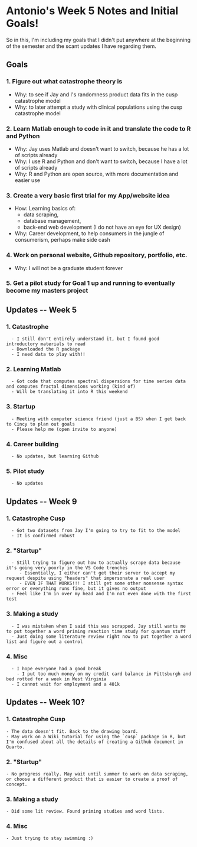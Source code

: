 # Antonio's Week 5 Notes and Initial Goals!
So in this, I'm including my goals that I didn't put anywhere at the beginning of the semester and the scant updates I have regarding them.

## Goals
### 1. Figure out what catastrophe theory is
  - Why: to see if Jay and I's randomness product data fits in the cusp catastrophe model
  - Why: to later attempt a study with clinical populations using the cusp catastrophe model
### 2. Learn Matlab enough to code in it and translate the code to R and Python
  - Why: Jay uses Matlab and doesn't want to switch, because he has a lot of scripts already
  - Why: I use R and Python and don't want to switch, because I have a lot of scripts already
  - Why: R and Python are open source, with more documentation and easier use
### 3. Create a very basic first trial for my App/website idea
  - How: Learning basics of:
    - data scraping,
    - database management,
    - back-end web development (I do not have an eye for UX design)
  - Why: Career development, to help consumers in the jungle of consumerism, perhaps make side cash
### 4. Work on personal website, Github repository, portfolio, etc.
  - Why: I will not be a graduate student forever
### 5. Get a pilot study for Goal 1 up and running to eventually become my masters project

## Updates -- Week 5
### 1. Catastrophe
      - I still don't entirely understand it, but I found good introductory materials to read
      - Downloaded the R package
      - I need data to play with!!
### 2. Learning Matlab
      - Got code that computes spectral dispersions for time series data and computes fractal dimensions working (kind of)
      - Will be translating it into R this weekend
### 3. Startup
      - Meeting with computer science friend (just a BS) when I get back to Cincy to plan out goals
      - Please help me (open invite to anyone)
### 4. Career building
      - No updates, but learning Github
### 5. Pilot study
      - No updates

## Updates -- Week 9
### 1. Catastrophe Cusp 
      - Got two datasets from Jay I'm going to try to fit to the model
      - It is confirmed robust
### 2. "Startup" 
      - Still trying to figure out how to actually scrape data because it's going very poorly in the VS Code trenches
         - Essentially, I either can't get their server to accept my request despite using "headers" that impersonate a real user
         - EVEN IF THAT WORKS!!! I still get some other nonsense syntax error or everything runs fine, but it gives no output
      - Feel like I'm in over my head and I'm not even done with the first test
### 3. Making a study
      - I was mistaken when I said this was scrapped. Jay still wants me to put together a word priming reaction time study for quantum stuff
      - Just doing some literature review right now to put together a word list and figure out a control
### 4. Misc
      - I hope everyone had a good break
        - I put too much money on my credit card balance in Pittsburgh and bed rotted for a week in West Virginia
      - I cannot wait for employment and a 401k


## Updates -- Week 10?
### 1. Catastrophe Cusp
    - The data doesn't fit. Back to the drawing board.
    - May work on a Wiki tutorial for using the `cusp` package in R, but I'm confused about all the details of creating a Github document in Quarto.
### 2. "Startup"
    - No progress really. May wait until summer to work on data scraping, or choose a different product that is easier to create a proof of concept.
### 3. Making a study
    - Did some lit review. Found priming studies and word lists.
### 4. Misc
    - Just trying to stay swimming :)
